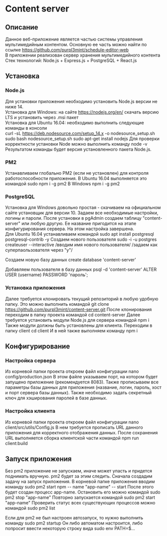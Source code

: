# Content server
## Описание
Данное веб-приложение является частью системы управления мультимедийным контентом. Основную ее часть можно найти по ссылке https://github.com/purpl3mint/schedule-editor-web  
В приложении реализован сервер хранения мультимедийного контента  
Стек технологий: Node.js + Express.js + PostgreSQL + React.js  

## Установка
### Node.js
Для установки приложения необходимо установить Node.js версии не ниже 14.  
Установка для Windows: на сайте https://nodejs.org/en/ скачать версию LTS и установить через .msi пакет  
Установка для Ubuntu 16.04: необходимо выполнить следующие команды в консоли  
    curl -sL https://deb.nodesource.com/setup_14.x -o nodesource_setup.sh
    sudo bash nodesource_setup.sh
    sudo apt-get install nodejs
Для проверки корректности установки Node можно выполнить команду
    node -v
Результатом команды будет версия установленного пакета Node.js.  

### PM2
Устанавливаем глобально PM2 (если не установлен) для контроля работоспособности приложения. В Ubuntu 16.04 выполняется это командой
    sudo npm i -g pm2
В Windows
    npm i -g pm2

### PostgreSQL
Установка для Windows довольно простая - скачиваем на официальном сайте установщик для версии 10. Задаем все необходимые настройки, логины и пароли.
После установки в pgAdmin создаем таблицу "content-server" или любую другую. Ее название пригодится на этапе конфигурирования сервера. На этом настройка завершена.  
Для Ubuntu 16.04 устанавливаем командой
    sudo apt install postgresql postgresql-contrib -y
Создаем нового пользователя
    sudo -i -u postgres
    createuser --interactive
    /вводим имя нового пользователя/
    /задаем как суперпаользователя через "y"/

Создаем новую базу данных
    create database 'content-server'

Добавляем пользователя в базу данных
    psql -d 'content-server'
    ALTER USER (username) PASSWORD 'пароль';

### Установка приложения
Далее требуется клонировать текущий репозиторий в любую удобную папку. Это можно выполнить командой
    git clone https://github.com/purpl3mint/content-server.git
После клонирования переходим в папку проекта командой
    cd content-server
Далее требуется установить модули Node.js для сервера командой
    npm i
Также модули должны быть установлены для клиента. Переходим в папку client
    cd client
И в ней также выполняем команду
    npm i

## Конфигурирование
### Настройка сервера
Из корневой папки проекта откроем файл конфигурации
    nano config/production.json
В этом файле указываем порт, на котором будет запущено приложение (рекомендуется 8083). Также прописываем все параметры базы данных для приложения (название, логин, пароль, хост и порт сервера базы данных). Также необходимо задать секретный ключ для хэширования паролей в базе данных.  
### Настройка клиента
Из корневой папки проекта откроем файл конфигурации
    nano client/src/utils/Config.js
В нем требуется прописать URL данного приложения для корректного отображения данных.
После сохранения URL выполняется сборка клиентской части командой
    npm run client:build

## Запуск приложения
Без pm2 приложение не запускаем, иначе может упасть и придется поднимать вручную. pm2 будет за этим следить. 
Сначала создадим задачу на запуск приложения. В корневой папке приложения вводим команду
    sudo pm2 start npm -- name "app-name" -- start
После этого будет создан процесс app-name. Остановить его можно командой 
    sudo pm2 stop "app-name"
Повторно запускается командой
    sudo pm2 start "app-name"
Проверить статус всех существующих процессов можно командой
    sudo pm2 list

Если для pm2 не был настроен автозапуск, то нужно выполнить команду 
    sudo pm2 startup
Он либо автоматом настроится, либо попросит ввести некоторую строку вида
    sudo env PATH=$...
